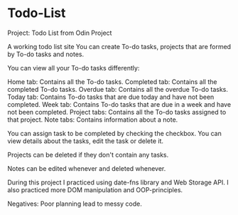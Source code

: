 # Todo-List
Project: Todo List from Odin Project

A working todo list site
You can create To-do tasks, projects that are formed by To-do tasks and notes.

You can view all your To-do tasks differently:

Home tab: Contains all the To-do tasks.
Completed tab: Contains all the completed To-do tasks.
Overdue tab: Contains all the overdue To-do tasks.
Today tab: Contains To-do tasks that are due today and have not been completed.
Week tab: Contains To-do tasks that are due in a week and have not been completed.
Project tabs: Contains all the To-do tasks assigned to that project.
Note tabs: Contains information about a note.

You can assign task to be completed by checking the checkbox. You can view details about the tasks, edit the task or delete it.

Projects can be deleted if they don't contain any tasks.

Notes can be edited whenever and deleted whenever.

During this project I practiced using date-fns library and Web Storage API. I also practiced more DOM manipulation and OOP-principles.

Negatives:
Poor planning lead to messy code.